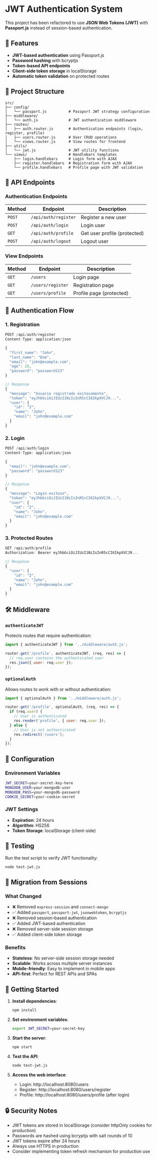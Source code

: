 # JWT Authentication System

This project has been refactored to use **JSON Web Tokens (JWT)** with **Passport.js** instead of session-based authentication.

## 🚀 Features

- **JWT-based authentication** using Passport.js
- **Password hashing** with bcryptjs
- **Token-based API endpoints**
- **Client-side token storage** in localStorage
- **Automatic token validation** on protected routes

## 📁 Project Structure

```
src/
├── config/
│   └── passport.js          # Passport JWT strategy configuration
├── middleware/
│   └── auth.js              # JWT authentication middleware
├── routes/
│   ├── auth.router.js       # Authentication endpoints (login, register, profile)
│   ├── users.router.js      # User CRUD operations
│   └── views.router.js      # View routes for frontend
├── utils/
│   └── jwt.js               # JWT utility functions
└── views/                   # Handlebars templates
    ├── login.handlebars     # Login form with AJAX
    ├── register.handlebars  # Registration form with AJAX
    └── profile.handlebars   # Profile page with JWT validation
```

## 🔧 API Endpoints

### Authentication Endpoints

| Method | Endpoint | Description |
|--------|----------|-------------|
| `POST` | `/api/auth/register` | Register a new user |
| `POST` | `/api/auth/login` | Login user |
| `GET` | `/api/auth/profile` | Get user profile (protected) |
| `POST` | `/api/auth/logout` | Logout user |

### View Endpoints

| Method | Endpoint | Description |
|--------|----------|-------------|
| `GET` | `/users` | Login page |
| `GET` | `/users/register` | Registration page |
| `GET` | `/users/profile` | Profile page (protected) |

## 🔐 Authentication Flow

### 1. Registration
```javascript
POST /api/auth/register
Content-Type: application/json

{
  "first_name": "John",
  "last_name": "Doe", 
  "email": "john@example.com",
  "age": 25,
  "password": "password123"
}

// Response
{
  "message": "Usuario registrado exitosamente",
  "token": "eyJhbGciOiJIUzI1NiIsInR5cCI6IkpXVCJ9...",
  "user": {
    "id": "2",
    "name": "John",
    "email": "john@example.com"
  }
}
```

### 2. Login
```javascript
POST /api/auth/login
Content-Type: application/json

{
  "email": "john@example.com",
  "password": "password123"
}

// Response
{
  "message": "Login exitoso",
  "token": "eyJhbGciOiJIUzI1NiIsInR5cCI6IkpXVCJ9...",
  "user": {
    "id": "2", 
    "name": "John",
    "email": "john@example.com"
  }
}
```

### 3. Protected Routes
```javascript
GET /api/auth/profile
Authorization: Bearer eyJhbGciOiJIUzI1NiIsInR5cCI6IkpXVCJ9...

// Response
{
  "user": {
    "id": "2",
    "name": "John", 
    "email": "john@example.com"
  }
}
```

## 🛠️ Middleware

### `authenticateJWT`
Protects routes that require authentication:
```javascript
import { authenticateJWT } from '../middleware/auth.js';

router.get('/profile', authenticateJWT, (req, res) => {
  // req.user contains the authenticated user
  res.json({ user: req.user });
});
```

### `optionalAuth`
Allows routes to work with or without authentication:
```javascript
import { optionalAuth } from '../middleware/auth.js';

router.get('/profile', optionalAuth, (req, res) => {
  if (req.user) {
    // User is authenticated
    res.render('profile', { user: req.user });
  } else {
    // User is not authenticated
    res.redirect('/users');
  }
});
```

## 🔧 Configuration

### Environment Variables
```bash
JWT_SECRET=your-secret-key-here
MONGODB_USER=your-mongodb-user
MONGODB_PASS=your-mongodb-password
COOKIE_SECRET=your-cookie-secret
```

### JWT Settings
- **Expiration**: 24 hours
- **Algorithm**: HS256
- **Token Storage**: localStorage (client-side)

## 🧪 Testing

Run the test script to verify JWT functionality:
```bash
node test-jwt.js
```

## 🔄 Migration from Sessions

### What Changed
- ❌ Removed `express-session` and `connect-mongo`
- ✅ Added `passport`, `passport-jwt`, `jsonwebtoken`, `bcryptjs`
- ❌ Removed session-based authentication
- ✅ Added JWT-based authentication
- ❌ Removed server-side session storage
- ✅ Added client-side token storage

### Benefits
- **Stateless**: No server-side session storage needed
- **Scalable**: Works across multiple server instances
- **Mobile-friendly**: Easy to implement in mobile apps
- **API-first**: Perfect for REST APIs and SPAs

## 🚀 Getting Started

1. **Install dependencies**:
   ```bash
   npm install
   ```

2. **Set environment variables**:
   ```bash
   export JWT_SECRET=your-secret-key
   ```

3. **Start the server**:
   ```bash
   npm start
   ```

4. **Test the API**:
   ```bash
   node test-jwt.js
   ```

5. **Access the web interface**:
   - Login: http://localhost:8080/users
   - Register: http://localhost:8080/users/register
   - Profile: http://localhost:8080/users/profile (after login)

## 🔒 Security Notes

- JWT tokens are stored in localStorage (consider httpOnly cookies for production)
- Passwords are hashed using bcryptjs with salt rounds of 10
- JWT tokens expire after 24 hours
- Always use HTTPS in production
- Consider implementing token refresh mechanism for production use 